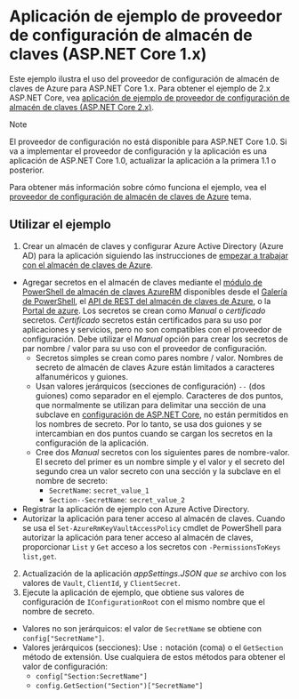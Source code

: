 # <a name="key-vault-configuration-provider-sample-application-aspnet-core-1x"></a>Aplicación de ejemplo de proveedor de configuración de almacén de claves (ASP.NET Core 1.x)

Este ejemplo ilustra el uso del proveedor de configuración de almacén de claves de Azure para ASP.NET Core 1.x. Para obtener el ejemplo de 2.x ASP.NET Core, vea [aplicación de ejemplo de proveedor de configuración de almacén de claves (ASP.NET Core 2.x)](https://github.com/aspnet/Docs/tree/master/aspnetcore/security/key-vault-configuration/samples/basic-sample/2.x).

> [!NOTE]
> El proveedor de configuración no está disponible para ASP.NET Core 1.0. Si va a implementar el proveedor de configuración y la aplicación es una aplicación de ASP.NET Core 1.0, actualizar la aplicación a la primera 1.1 o posterior.

Para obtener más información sobre cómo funciona el ejemplo, vea el [proveedor de configuración de almacén de claves de Azure](xref:security/key-vault-configuration) tema.

## <a name="using-the-sample"></a>Utilizar el ejemplo
1. Crear un almacén de claves y configurar Azure Active Directory (Azure AD) para la aplicación siguiendo las instrucciones de [empezar a trabajar con el almacén de claves de Azure](https://azure.microsoft.com/documentation/articles/key-vault-get-started/).
  * Agregar secretos en el almacén de claves mediante el [módulo de PowerShell de almacén de claves AzureRM](/powershell/module/azurerm.keyvault) disponibles desde el [Galería de PowerShell](https://www.powershellgallery.com/packages/AzureRM.KeyVault), el [API de REST del almacén de claves de Azure](/rest/api/keyvault/), o la [Portal de azure](https://portal.azure.com/). Los secretos se crean como *Manual* o *certificado* secretos. *Certificado* secretos están certificados para su uso por aplicaciones y servicios, pero no son compatibles con el proveedor de configuración. Debe utilizar el *Manual* opción para crear los secretos de par nombre / valor para su uso con el proveedor de configuración.
    * Secretos simples se crean como pares nombre / valor. Nombres de secreto de almacén de claves Azure están limitados a caracteres alfanuméricos y guiones.
    * Usan valores jerárquicos (secciones de configuración) `--` (dos guiones) como separador en el ejemplo. Caracteres de dos puntos, que normalmente se utilizan para delimitar una sección de una subclave en [configuración de ASP.NET Core](xref:fundamentals/configuration), no están permitidos en los nombres de secreto. Por lo tanto, se usa dos guiones y se intercambian en dos puntos cuando se cargan los secretos en la configuración de la aplicación.
    * Cree dos *Manual* secretos con los siguientes pares de nombre-valor. El secreto del primer es un nombre simple y el valor y el secreto del segundo crea un valor secreto con una sección y la subclave en el nombre de secreto:
      * `SecretName`: `secret_value_1`
      * `Section--SecretName`: `secret_value_2`
  * Registrar la aplicación de ejemplo con Azure Active Directory.
  * Autorizar la aplicación para tener acceso al almacén de claves. Cuando se usa el `Set-AzureRmKeyVaultAccessPolicy` cmdlet de PowerShell para autorizar la aplicación para tener acceso al almacén de claves, proporcionar `List` y `Get` acceso a los secretos con `-PermissionsToKeys list,get`.
2. Actualización de la aplicación *appSettings.JSON que se* archivo con los valores de `Vault`, `ClientId`, y `ClientSecret`.
3. Ejecute la aplicación de ejemplo, que obtiene sus valores de configuración de `IConfigurationRoot` con el mismo nombre que el nombre de secreto.
  * Valores no son jerárquicos: el valor de `SecretName` se obtiene con `config["SecretName"]`.
  * Valores jerárquicos (secciones): Use `:` notación (coma) o el `GetSection` método de extensión. Use cualquiera de estos métodos para obtener el valor de configuración:
    * `config["Section:SecretName"]`
    * `config.GetSection("Section")["SecretName"]`

